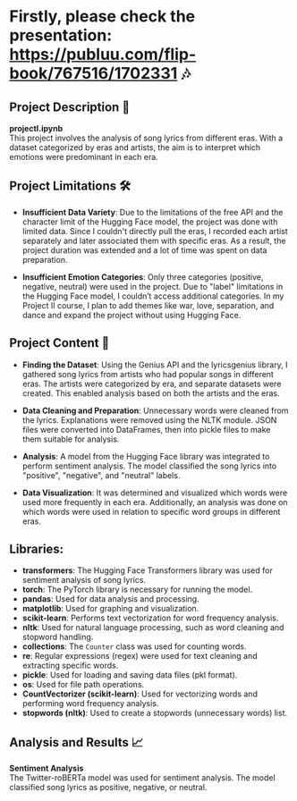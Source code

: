# Firstly, please check the presentation: https://publuu.com/flip-book/767516/1702331 🎶

## Project Description 📂
**projectI.ipynb**  
This project involves the analysis of song lyrics from different eras. With a dataset categorized by eras and artists, the aim is to interpret which emotions were predominant in each era.

## Project Limitations 🛠️

- **Insufficient Data Variety**: Due to the limitations of the free API and the character limit of the Hugging Face model, the project was done with limited data. Since I couldn't directly pull the eras, I recorded each artist separately and later associated them with specific eras. As a result, the project duration was extended and a lot of time was spent on data preparation.

- **Insufficient Emotion Categories**: Only three categories (positive, negative, neutral) were used in the project. Due to "label" limitations in the Hugging Face model, I couldn’t access additional categories. In my Project II course, I plan to add themes like war, love, separation, and dance and expand the project without using Hugging Face.

## Project Content 📂

- **Finding the Dataset**: Using the Genius API and the lyricsgenius library, I gathered song lyrics from artists who had popular songs in different eras. The artists were categorized by era, and separate datasets were created. This enabled analysis based on both the artists and the eras.

- **Data Cleaning and Preparation**: Unnecessary words were cleaned from the lyrics. Explanations were removed using the NLTK module. JSON files were converted into DataFrames, then into pickle files to make them suitable for analysis.

- **Analysis**: A model from the Hugging Face library was integrated to perform sentiment analysis. The model classified the song lyrics into "positive", "negative", and "neutral" labels.

- **Data Visualization**: It was determined and visualized which words were used more frequently in each era. Additionally, an analysis was done on which words were used in relation to specific word groups in different eras.

## Libraries:

- **transformers**: The Hugging Face Transformers library was used for sentiment analysis of song lyrics.
- **torch**: The PyTorch library is necessary for running the model.
- **pandas**: Used for data analysis and processing.
- **matplotlib**: Used for graphing and visualization.
- **scikit-learn**: Performs text vectorization for word frequency analysis.
- **nltk**: Used for natural language processing, such as word cleaning and stopword handling.
- **collections**: The `Counter` class was used for counting words.
- **re**: Regular expressions (regex) were used for text cleaning and extracting specific words.
- **pickle**: Used for loading and saving data files (pkl format).
- **os**: Used for file path operations.
- **CountVectorizer (scikit-learn)**: Used for vectorizing words and performing word frequency analysis.
- **stopwords (nltk)**: Used to create a stopwords (unnecessary words) list.

## Analysis and Results 📈

**Sentiment Analysis**  
The Twitter-roBERTa model was used for sentiment analysis. The model classified song lyrics as positive, negative, or neutral.
